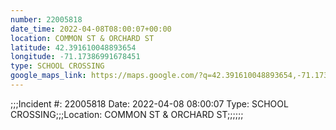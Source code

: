 ```yaml
---
number: 22005818
date_time: 2022-04-08T08:00:07+00:00
location: COMMON ST & ORCHARD ST
latitude: 42.391610048893654
longitude: -71.17386991678451
type: SCHOOL CROSSING
google_maps_link: https://maps.google.com/?q=42.391610048893654,-71.17386991678451
---
```


;;;Incident #: 22005818  Date: 2022-04-08 08:00:07   Type: SCHOOL CROSSING;;;Location: COMMON ST & ORCHARD ST;;;;;;
